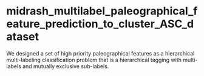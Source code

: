 # midrash_multilabel_paleographical_feature_prediction_to_cluster_ASC_dataset
We designed a set of high priority paleographical features as a hierarchical multi-labeling classification problem that is a hierarchical tagging with multi-labels and mutually exclusive sub-labels.
